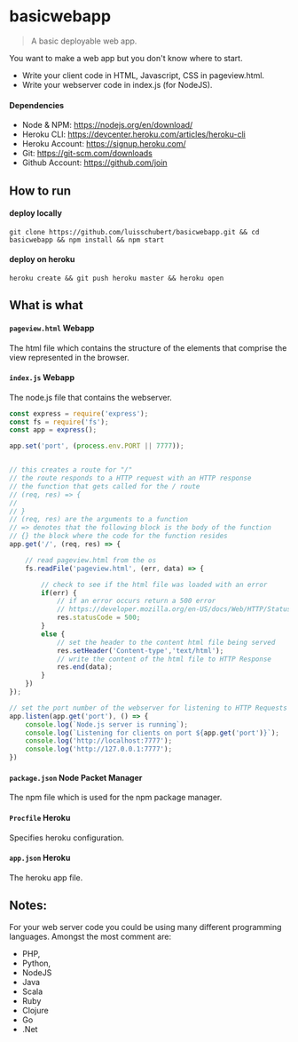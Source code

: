 # basicwebapp
> A basic deployable web app.

You want to make a web app but you don't know where to start.
- Write your client code in HTML, Javascript, CSS in pageview.html.
- Write your webserver code in index.js (for NodeJS).

#### Dependencies
- Node & NPM: https://nodejs.org/en/download/
- Heroku CLI: https://devcenter.heroku.com/articles/heroku-cli
- Heroku Account: https://signup.heroku.com/
- Git: https://git-scm.com/downloads
- Github Account: https://github.com/join

## How to run
#### deploy locally 
`git clone https://github.com/luisschubert/basicwebapp.git && cd basicwebapp && npm install && npm start`

#### deploy on heroku
`heroku create && git push heroku master && heroku open`

## What is what
#### `pageview.html` Webapp
The html file which contains the structure of the elements that comprise the view represented in the browser.

#### `index.js` Webapp
The node.js file that contains the webserver.
```javascript
const express = require('express');
const fs = require('fs');
const app = express();

app.set('port', (process.env.PORT || 7777));


// this creates a route for "/"
// the route responds to a HTTP request with an HTTP response
// the function that gets called for the / route
// (req, res) => {
//
// }
// (req, res) are the arguments to a function
// => denotes that the following block is the body of the function
// {} the block where the code for the function resides
app.get('/', (req, res) => {

    // read pageview.html from the os
    fs.readFile('pageview.html', (err, data) => {

        // check to see if the html file was loaded with an error
        if(err) {
            // if an error occurs return a 500 error
            // https://developer.mozilla.org/en-US/docs/Web/HTTP/Status/500
            res.statusCode = 500;
        }
        else {
            // set the header to the content html file being served
            res.setHeader('Content-type','text/html');
            // write the content of the html file to HTTP Response
            res.end(data);
        }
    })
});

// set the port number of the webserver for listening to HTTP Requests
app.listen(app.get('port'), () => {
    console.log(`Node.js server is running`);
    console.log(`Listening for clients on port ${app.get('port')}`);
    console.log('http://localhost:7777');
    console.log('http://127.0.0.1:7777');
})
```

#### `package.json` Node Packet Manager 
The npm file which is used for the npm package manager.

#### `Procfile` Heroku
Specifies heroku configuration.

#### `app.json` Heroku
The heroku app file.


## Notes:
For your web server code you could be using many different programming languages.
Amongst the most comment are:
- PHP,
- Python,
- NodeJS
- Java
- Scala
- Ruby
- Clojure
- Go
- .Net

